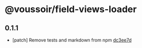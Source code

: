 # @voussoir/field-views-loader

## 0.1.1
- [patch] Remove tests and markdown from npm [dc3ee7d](dc3ee7d)
